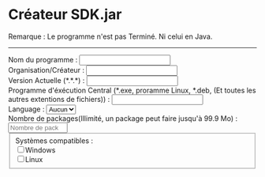<h1>Créateur SDK.jar </h1>
Remarque : Le programme n'est pas Terminé. Ni celui en Java.<br>
<hr>
Nom du programme : <input type="text" id="name"><br>
Organisation/Créateur : <input type="text" id="Company"><br>
Version Actuelle (*.*.*) : <input type="text" id="Version"><br>
Programme d'éxécution Central (*.exe, proramme Linux, *.deb, (Et toutes les autres extentions de fichiers)) : <input type="text" id="ProgramExec"><br>
Language : <select class="Language">
    <option>Aucun</option>
    <option>C++</option>
</select><br>
Nombre de packages(Illimité, un package peut faire jusqu'à 99.9 Mo) : <input type="number" id="tentacles" name="Packages" min="1" max="9999999999" placeholder="Nombre de packages de 0 à 99.9 Mo"><br>
<fieldset>
<lengend>Systèmes compatibles :</lengend><br>
<input type="checkbox" id="Windows" value="Windows"><label for="Windows">Windows</label><br>
<input type="checkbox" id="Linux" value="Linux"><label for="Linux">Linux</label><br>
</fieldset>
<script type="text/javascript" src="https://code.jquery.com/jquery-3.6.0.min.js"></script>
